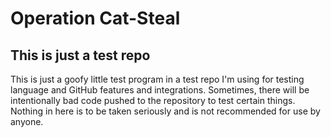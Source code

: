 # Operation Cat-Steal
## This is just a test repo
This is just a goofy little test program in a test repo I'm using for testing language and GitHub features and integrations.
Sometimes, there will be intentionally bad code pushed to the repository to test certain things. Nothing in here is to be taken seriously and is not recommended for use by anyone.
